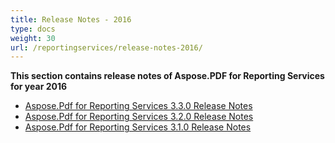 ```yaml
---
title: Release Notes - 2016
type: docs
weight: 30
url: /reportingservices/release-notes-2016/
---
```


**This section contains release notes of Aspose.PDF for Reporting Services for year 2016**

- [Aspose.Pdf for Reporting Services 3.3.0 Release Notes](/pdf/reportingservices/aspose-pdf-for-reporting-services-3-3-0-release-notes/)
- [Aspose.Pdf for Reporting Services 3.2.0 Release Notes](/pdf/reportingservices/aspose-pdf-for-reporting-services-3-2-0-release-notes/)
- [Aspose.Pdf for Reporting Services 3.1.0 Release Notes](/pdf/reportingservices/aspose-pdf-for-reporting-services-3-1-0-release-notes/)
